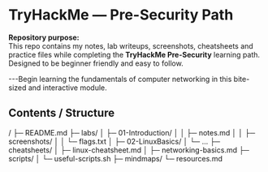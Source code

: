 
# TryHackMe — Pre-Security Path

**Repository purpose:**  
This repo contains my notes, lab writeups, screenshots, cheatsheets and practice files while completing the **TryHackMe Pre-Security** learning path. Designed to be beginner friendly and easy to follow.

---Begin learning the fundamentals of computer networking in this bite-sized and interactive module.

## Contents / Structure
/
├─ README.md
├─ labs/
│ ├─ 01-Introduction/
│ │ ├─ notes.md
│ │ ├─ screenshots/
│ │ └─ flags.txt
│ ├─ 02-LinuxBasics/
│ └─ ...
├─ cheatsheets/
│ ├─ linux-cheatsheet.md
│ ├─ networking-basics.md
├─ scripts/
│ └─ useful-scripts.sh
├─ mindmaps/
└─ resources.md
